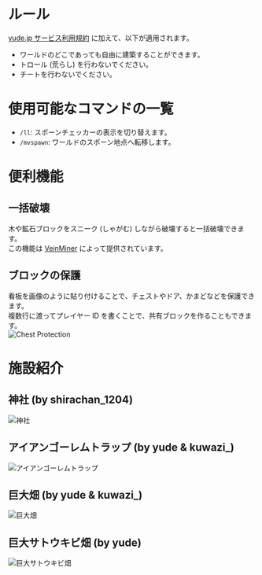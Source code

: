 # ルール
[yude.jp サービス利用規約](https://yude.jp/tos) に加えて、以下が適用されます。
* ワールドのどこであっても自由に建築することができます。
* トロール (荒らし) を行わないでください。
* チートを行わないでください。
# 使用可能なコマンドの一覧
* `/ll`: スポーンチェッカーの表示を切り替えます。
* `/mvspawn`: ワールドのスポーン地点へ転移します。

# 便利機能
## 一括破壊
木や鉱石ブロックをスニーク (しゃがむ) しながら破壊すると一括破壊できます。\
この機能は [VeinMiner](https://www.spigotmc.org/resources/veinminer.12038/) によって提供されています。
## ブロックの保護
看板を画像のように貼り付けることで、チェストやドア、かまどなどを保護できます。\
複数行に渡ってプレイヤー ID を書くことで、共有ブロックを作ることもできます。\
![Chest Protection](/static/images/minecraft/lockette/chest.png)

# 施設紹介
## 神社 (by shirachan_1204)
![神社](/static/images/minecraft/shrine.png)
## アイアンゴーレムトラップ (by yude & kuwazi_)
![アイアンゴーレムトラップ](/static/images/minecraft/golem_trap.png)
## 巨大畑 (by yude & kuwazi_)
![巨大畑](/static/images/minecraft/large_field.png)
## 巨大サトウキビ畑 (by yude)
![巨大サトウキビ畑](/static/images/minecraft/sugarcane.png)